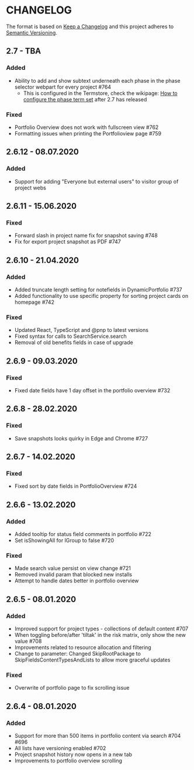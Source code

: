 # CHANGELOG

The format is based on [Keep a Changelog](http://keepachangelog.com/en/1.0.0/)
and this project adheres to [Semantic Versioning](http://semver.org/spec/v2.0.0.html).

## 2.7 - TBA

### Added

- Ability to add and show subtext underneath each phase in the phase selector webpart for every project #764
  - This is configured in the Termstore, check the wikipage: [How to configure the phase term set](https://github.com/Puzzlepart/prosjektportalen/wiki/How-to-configure-the-phase-term-set) after 2.7 has released

### Fixed

- Portfolio Overview does not work with fullscreen view #762
- Formatting issues when printing the Portfolioview page #759

## 2.6.12 - 08.07.2020

### Added

- Support for adding "Everyone but external users" to visitor group of project webs

## 2.6.11 - 15.06.2020

### Fixed

- Forward slash in project name fix for snapshot saving #748
- Fix for export project snapshot as PDF #747

## 2.6.10 - 21.04.2020

### Added

- Added truncate length setting for notefields in DynamicPortfolio #737
- Added functionality to use specific property for sorting project cards on homepage #742

### Fixed

- Updated React, TypeScript and @pnp to latest versions
- Fixed syntax for calls to SearchService.search
- Removal of old benefits fields in case of upgrade

## 2.6.9 - 09.03.2020

### Fixed

- Fixed date fields have 1 day offset in the portfolio overview #732

## 2.6.8 - 28.02.2020

### Fixed

- Save snapshots looks quirky in Edge and Chrome #727

## 2.6.7 - 14.02.2020

### Fixed

- Fixed sort by date fields in PortfolioOverview #724

## 2.6.6 - 13.02.2020

### Added

- Added tooltip for status field comments in portfolio #722
- Set isShowingAll for IGroup to false #720

### Fixed

- Made search value persist on view change #721
- Removed invalid param that blocked new installs
- Attempt to handle dates better in portfolio overview

## 2.6.5 - 08.01.2020

### Added

- Improved support for project types - collections of default content #707
- When toggling before/after 'tiltak' in the risk matrix, only show the new value #708
- Improvements related to resource allocation and filtering
- Change to parameter: Changed SkipRootPackage to SkipFieldsContentTypesAndLists to allow more graceful updates

### Fixed

- Overwrite of portfolio page to fix scrolling issue

## 2.6.4 - 08.01.2020

### Added

- Support for more than 500 items in portfolio content via search #704 #696
- All lists have versioning enabled #702
- Project snapshot history now opens in a new tab
- Improvements to portfolio overview scrolling
